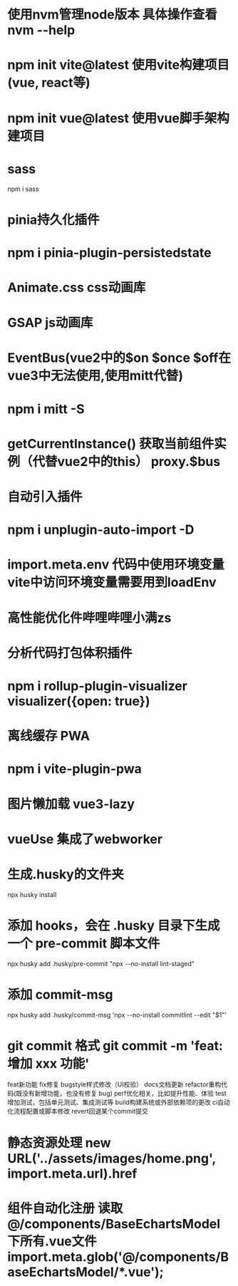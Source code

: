 # 使用nvm管理node版本 具体操作查看nvm --help
# npm init vite@latest  使用vite构建项目 (vue, react等)
# npm init vue@latest  使用vue脚手架构建项目

# sass
npm i sass

# pinia持久化插件
# npm i  pinia-plugin-persistedstate

# Animate.css                    css动画库
# GSAP                           js动画库

# EventBus(vue2中的$on $once $off在vue3中无法使用,使用mitt代替)
# npm i mitt -S   
# getCurrentInstance() 获取当前组件实例（代替vue2中的this） proxy.$bus

# 自动引入插件
# npm i unplugin-auto-import -D

# import.meta.env  代码中使用环境变量  vite中访问环境变量需要用到loadEnv

# 高性能优化件哔哩哔哩小满zs

# 分析代码打包体积插件
# npm i rollup-plugin-visualizer      visualizer({open: true})

# 离线缓存 PWA  
# npm i vite-plugin-pwa

# 图片懒加载 vue3-lazy

# vueUse 集成了webworker




# 生成.husky的文件夹 
npx husky install 

# 添加 hooks，会在 .husky 目录下生成一个 pre-commit 脚本文件
npx husky add .husky/pre-commit "npx --no-install lint-staged"

# 添加 commit-msg
npx husky add .husky/commit-msg 'npx --no-install commitlint --edit "$1"'

# git commit 格式  git commit -m 'feat: 增加 xxx 功能'
feat新功能
fix修复 
bugstyle样式修改（UI校验）
docs文档更新
refactor重构代码(既没有新增功能，也没有修复 bug)
perf优化相关，比如提升性能、体验
test增加测试，包括单元测试、集成测试等
build构建系统或外部依赖项的更改
ci自动化流程配置或脚本修改
revert回退某个commit提交

# 静态资源处理 new URL('../assets/images/home.png', import.meta.url).href
# 组件自动化注册  读取@/components/BaseEchartsModel下所有.vue文件  import.meta.glob('@/components/BaseEchartsModel/*.vue');



